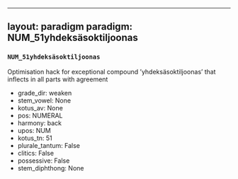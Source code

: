 
---
layout: paradigm
paradigm: NUM_51yhdeksäsoktiljoonas
---
### ` NUM_51yhdeksäsoktiljoonas `

Optimisation hack for exceptional compound ’yhdeksäsoktiljoonas’ that inflects in all parts with agreement
* grade_dir: weaken
* stem_vowel: None
* kotus_av: None
* pos: NUMERAL
* harmony: back
* upos: NUM
* kotus_tn: 51
* plurale_tantum: False
* clitics: False
* possessive: False
* stem_diphthong: None
